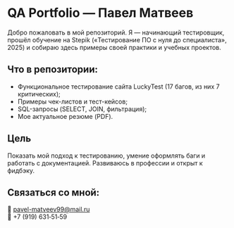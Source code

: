 # QA Portfolio — Павел Матвеев

Добро пожаловать в мой репозиторий. Я — начинающий тестировщик, прошёл обучение на Stepik («Тестирование ПО с нуля до специалиста», 2025) и собираю здесь примеры своей практики и учебных проектов.

## Что в репозитории:
- Функциональное тестирование сайта LuckyTest (17 багов, из них 7 критических);
- Примеры чек-листов и тест-кейсов;
- SQL-запросы (SELECT, JOIN, фильтрация);
- Мое актуальное резюме (PDF).

## Цель
Показать мой подход к тестированию, умение оформлять баги и работать с документацией. Развиваюсь в профессии и открыт к фидбэку.

## Связаться со мной:  
📧 pavel-matveev99@mail.ru  
📱 +7 (919) 631‑51‑59
